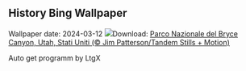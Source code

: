 ## History Bing Wallpaper
Wallpaper date: 2024-03-12
![](https://www.bing.com/th?id=OHR.BryceSnow_IT-IT2944842663_UHD.jpg&w=1000)Download: [Parco Nazionale del Bryce Canyon, Utah, Stati Uniti (© Jim Patterson/Tandem Stills + Motion)](https://www.bing.com/th?id=OHR.BryceSnow_IT-IT2944842663_UHD.jpg)

Auto get programm by LtgX
